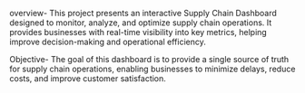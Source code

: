 overview-
This project presents an interactive Supply Chain Dashboard designed to monitor, analyze, and optimize supply chain operations. 
It provides businesses with real-time visibility into key metrics, helping improve decision-making and operational efficiency.

Objective-
The goal of this dashboard is to provide a single source of truth for supply chain operations, enabling businesses to minimize delays, reduce costs, and improve customer satisfaction.

